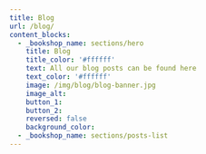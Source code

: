 ```yaml
---
title: Blog
url: /blog/
content_blocks:
  - _bookshop_name: sections/hero
    title: Blog
    title_color: '#ffffff'
    text: All our blog posts can be found here
    text_color: '#ffffff'
    image: /img/blog/blog-banner.jpg
    image_alt:
    button_1:
    button_2:
    reversed: false
    background_color:
  - _bookshop_name: sections/posts-list
---
```

